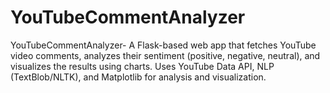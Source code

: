 # YouTubeCommentAnalyzer
YouTubeCommentAnalyzer- A Flask-based web app that fetches YouTube video comments, analyzes their sentiment (positive, negative, neutral), and visualizes the results using charts. Uses YouTube Data API, NLP (TextBlob/NLTK), and Matplotlib for analysis and visualization.
